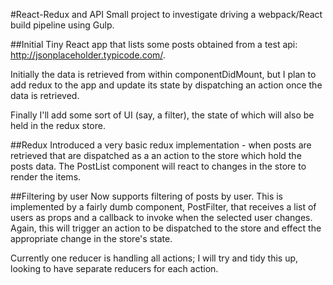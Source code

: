 #React-Redux and API
Small project to investigate driving a webpack/React build pipeline using Gulp.

##Initial
Tiny React app that lists some posts obtained from a test api: http://jsonplaceholder.typicode.com/.

Initially the data is retrieved from within componentDidMount, but I plan to add redux to the app and update its state by dispatching an action once the data is retrieved.

Finally I'll add some sort of UI (say, a filter), the state of which will also be held in the redux store.

##Redux
Introduced a very basic redux implementation - when posts are retrieved that are dispatched as a an action to the store which hold the posts data. The PostList component will react to changes in the store to render the items.

##Filtering by user
Now supports filtering of posts by user. This is implemented by a fairly dumb component, PostFilter, that receives a list of users as props and a callback to invoke when the selected user changes. Again, this will trigger an action to be dispatched to the store and effect the appropriate change in the store's state.

Currently one reducer is handling all actions; I will try and tidy this up, looking to have separate reducers for each action.

